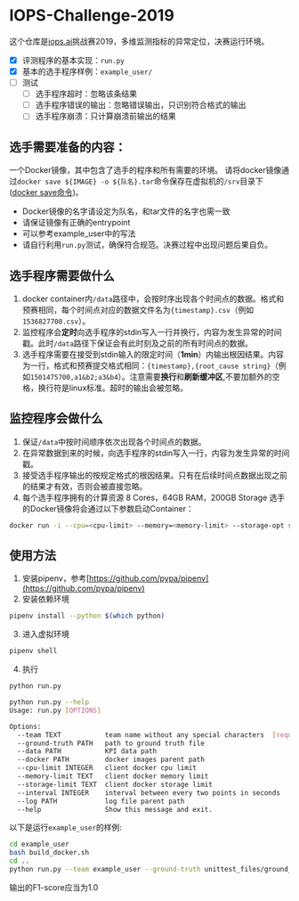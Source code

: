 # IOPS-Challenge-2019
这个仓库是[iops.ai](http://iops.ai/)挑战赛2019，多维监测指标的异常定位，决赛运行环境。

- [x] 评测程序的基本实现：`run.py`
- [x] 基本的选手程序样例：`example_user/`
- [ ] 测试
    - [ ] 选手程序超时：忽略该条结果
    - [ ] 选手程序错误的输出：忽略错误输出，只识别符合格式的输出
    - [ ] 选手程序崩溃：只计算崩溃前输出的结果
     
## 选手需要准备的内容：
一个Docker镜像，其中包含了选手的程序和所有需要的环境。
请将docker镜像通过`docker save ${IMAGE} -o ${队名}.tar`命令保存在虚拟机的`/srv`目录下([docker save命令](https://docs.docker.com/engine/reference/commandline/save/))。
- Docker镜像的名字请设定为队名，和tar文件的名字也需一致
- 请保证镜像有正确的entrypoint
- 可以参考example_user中的写法
- 请自行利用`run.py`测试，确保符合规范。决赛过程中出现问题后果自负。

##  选手程序需要做什么
1. docker container内`/data`路径中，会按时序出现各个时间点的数据。格式和预赛相同，每个时间点对应的数据文件名为`{timestamp}.csv`（例如`1536827700.csv`）。
2. 监控程序会**定时**向选手程序的stdin写入一行并换行，内容为发生异常的时间戳。此时`/data`路径下保证会有此时刻及之前的所有时间点的数据。
3. 选手程序需要在接受到stdin输入的限定时间（**1min**）内输出根因结果。内容为一行，格式和预赛提交格式相同：`{timestamp},{root_cause string}`（例如`1501475700,a1&b2;a3&b4`）。注意需要**换行**和**刷新缓冲区**,不要加额外的空格，换行符是linux标准。超时的输出会被忽略。

## 监控程序会做什么
1. 保证`/data`中按时间顺序依次出现各个时间点的数据。
2. 在异常数据到来的时候，向选手程序的stdin写入一行，内容为发生异常的时间戳。
3. 接受选手程序输出的按规定格式的根因结果。只有在后续时间点数据出现之前的结果才有效，否则会被直接忽略。
4. 每个选手程序拥有的计算资源
8 Cores，64GB RAM，200GB Storage
选手的Docker镜像将会通过以下参数启动Container：
``` bash
docker run -i --cpu=<cpu-limit> --memory=<memory-limit> --storage-opt size=<storage-limit> -v <data-path>:/data --ipc=private <container-name>
```


## 使用方法
1. 安装pipenv，参考[https://github.com/pypa/pipenv](https://github.com/pypa/pipenv)
2. 安装依赖环境
``` bash
pipenv install --python $(which python)
```
3. 进入虚拟环境
``` bash
pipenv shell
```
4. 执行
``` bash
python run.py
```

``` bash
python run.py --help
Usage: run.py [OPTIONS]

Options:
  --team TEXT           team name without any special characters  [required]
  --ground-truth PATH   path to ground truth file
  --data PATH           KPI data path
  --docker PATH         docker images parent path
  --cpu-limit INTEGER   client docker cpu limit
  --memory-limit TEXT   client docker memory limit
  --storage-limit TEXT  client docker storage limit
  --interval INTEGER    interval between every two points in seconds
  --log PATH            log file parent path
  --help                Show this message and exit.
```

以下是运行`example_user`的样例:
```bash
cd example_user
bash build_docker.sh
cd ..
python run.py --team example_user --ground-truth unittest_files/ground_truth.csv --data unittest_files/data/ --interval 2
```
输出的F1-score应当为1.0